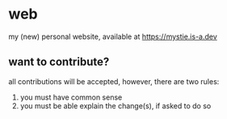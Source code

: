 # web
my (new) personal website, available at https://mystie.is-a.dev
## want to contribute?
all contributions will be accepted, however, there are two rules:
1. you must have common sense
2. you must be able explain the change(s), if asked to do so
